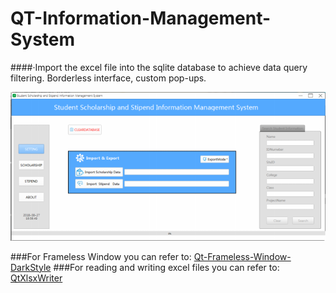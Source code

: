 # QT-Information-Management-System
####·Import the excel file into the sqlite database to achieve data query filtering. Borderless interface, custom pop-ups.

![avatar](UI.png)

###For Frameless Window you can refer to:
[Qt-Frameless-Window-DarkStyle](https://github.com/Jorgen-VikingGod/Qt-Frameless-Window-DarkStyle)
###For reading and writing excel files you can refer to:
[QtXlsxWriter](https://github.com/dbzhang800/QtXlsxWriter)
